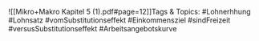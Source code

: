 
![[Mikro+Makro Kapitel 5 (1).pdf#page=12]]Tags & Topics:
   #Lohnerhhung
   #Lohnsatz
   #vomSubstitutionseffekt
   #Einkommensziel
   #sindFreizeit
   #versusSubstitutionseffekt
   #Arbeitsangebotskurve